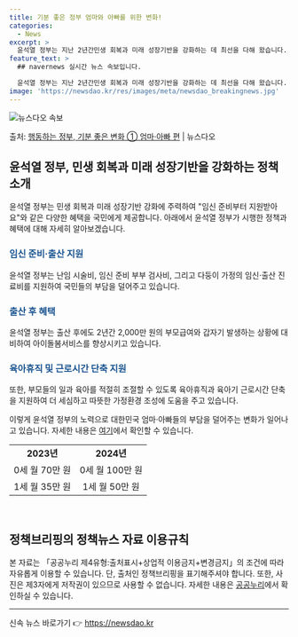 ```yaml
---
title: 기분 좋은 정부 엄마와 아빠를 위한 변화!
categories:
  - News
excerpt: >
  윤석열 정부는 지난 2년간민생 회복과 미래 성장기반을 강화하는 데 최선을 다해 왔습니다. 앞으로도 국민만 바…
feature_text: >
  ## navernews 실시간 뉴스 속보입니다.

  윤석열 정부는 지난 2년간민생 회복과 미래 성장기반을 강화하는 데 최선을 다해 왔습니다. 앞으로도 국민만 바…
image: 'https://newsdao.kr/res/images/meta/newsdao_breakingnews.jpg'
---
```


![뉴스다오 속보](https://newsdao.kr/res/images/meta/newsdao_breakingnews.jpg)

<p>출처: <a href="https://newsdao.kr/3760" rel="dofollow">행동하는 정부, 기분 좋은 변화 ① 엄마·아빠 편</a> | 뉴스다오</p>

<h2 data-ke-size="size26">윤석열 정부, 민생 회복과 미래 성장기반을 강화하는 정책 소개</h2>

<p data-ke-size="size16">윤석열 정부는 민생 회복과 미래 성장기반 강화에 주력하여 "임신 준비부터 지원받아요"와 같은 다양한 혜택을 국민에게 제공합니다. 아래에서 윤석열 정부가 시행한 정책과 혜택에 대해 자세히 알아보겠습니다.</p>

<h3><b><span style="color: #1a5490;">임신 준비·출산 지원</span></b></h3>
윤석열 정부는 난임 시술비, 임신 준비 부부 검사비, 그리고 다둥이 가정의 임신·출산 진료비를 지원하여 국민들의 부담을 덜어주고 있습니다.

<h3><b><span style="color: #1a5490;">출산 후 혜택</span></b></h3>
윤석열 정부는 출산 후에도 2년간 2,000만 원의 부모급여와 갑자기 발생하는 상황에 대비하여 아이돌봄서비스를 향상시키고 있습니다.

<h3><b><span style="color: #1a5490;">육아휴직 및 근로시간 단축 지원</span></b></h3>
또한, 부모들의 일과 육아를 적절히 조절할 수 있도록 육아휴직과 육아기 근로시간 단축을 지원하여 더 세심하고 따뜻한 가정환경 조성에 도움을 주고 있습니다.

이렇게 윤석열 정부의 노력으로 대한민국 엄마·아빠들의 부담을 덜어주는 변화가 일어나고 있습니다. 자세한 내용은 <a href="https://newsdao.kr/3760" target="_blank" rel="noopener">여기</a>에서 확인할 수 있습니다.

<table>
	<tr>
		<td style="text-align: center; height: 17px;"><b>2023년</b></td>
		<td style="text-align: center; height: 17px;"><b>2024년</b></td>
	</tr>
	<tr>
		<td style="text-align: center; height: 17px;">0세 월 70만 원</td>
		<td style="text-align: center; height: 17px;">0세 월 100만 원</td>
	</tr>
	<tr>
		<td style="text-align: center; height: 17px;">1세 월 35만 원</td>
		<td style="text-align: center; height: 17px;">1세 월 50만 원</td>
	</tr>
</table>

<p data-ke-size="size16">&nbsp;</p>
<h2 data-ke-size="size26">정책브리핑의 정책뉴스 자료 이용규칙</h2>
본 자료는 「공공누리 제4유형:출처표시+상업적 이용금지+변경금지」의 조건에 따라 자유롭게 이용할 수 있습니다. 단, 출처인 정책브리핑을 표기해주셔야 합니다. 또한, 사진은 제3자에게 저작권이 있으므로 사용할 수 없습니다. 자세한 내용은 <a href="www.korea.kr" target="_blank" rel="noopener">공공누리</a>에서 확인하실 수 있습니다.

<hr>
<p data-ke-size="size16"></p> 

신속 뉴스 바로가기 👉 <a href="https://newsdao.kr" rel="dofollow">https://newsdao.kr</a>


